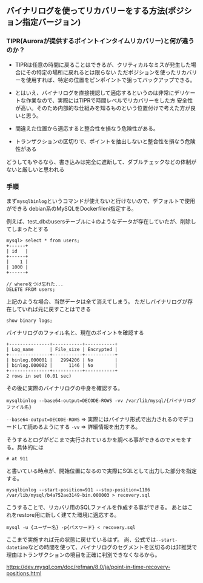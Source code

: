 ## バイナリログを使ってリカバリーをする方法(ポジション指定バージョン)

### TIPR(Auroraが提供するポイントインタイムリカバリー)と何が違うのか？
- TIPRは任意の時間に戻ることはできるが、クリティカルなミスが発生した場合にその特定の場所に戻れるとは限らない
  ただポジションを使ったリカバリーを使用すれば、特定の位置をピンポイントで狙ってバックアップできる。

- とはいえ、バイナリログを直接視認して適応するというのは非常にデリケートな作業なので、実際にはTIPRで時間レベルでリカバリーをした方
安全性が高い。そのため内部的な仕組みを知るものという位置付けで考えた方が良いと思う。

- 間違えた位置から適応すると整合性を損なう危険性がある。
- トランザクションの区切りで、ポイントを抽出しないと整合性を損なう危険性がある

どうしてもやるなら、書き込みは完全に遮断して、ダブルチェックなどの体制がないと厳しいと思われる

### 手順

まず`mysqlbinlog`というコマンドが使えないと行けないので、デフォルトで使用ができる
debian系のMySQLをDockerfileni指定する。

例えば、test_dbのusersテーブルに↓のようなデータが存在していたが、削除してしまったとする

```
mysql> select * from users;
+------+
| id   |
+------+
|    1 |
| 1000 |
+------+
```

```
// whereをつけ忘れた...
DELETE FROM users;
```

上記のような場合、当然データは全て消えてしまう。
ただしバイナリログが存在していれば元に戻すことはできる

```
show binary logs;
```

バイナリログのファイル名と、現在のポイントを確認する

```
+---------------+-----------+-----------+
| Log_name      | File_size | Encrypted |
+---------------+-----------+-----------+
| binlog.000001 |   2994206 | No        |
| binlog.000002 |      1146 | No        |
+---------------+-----------+-----------+
2 rows in set (0.01 sec)
```

その後に実際のバイナリログの中身を確認する。

```
mysqlbinlog --base64-output=DECODE-ROWS -vv /var/lib/mysql/{バイナリログファイル名}
```

`--base64-output=DECODE-ROWS` => 実際にはバイナリ形式で出力されるのでデコードして読めるようにする
`-vv` => 詳細情報を出力する。

そうするとログがどこまで実行されているかを調べる事ができるのでメモをする。具体的には

```
# at 911
```
と書いている時点が、開始位置になるので実際にSQLとして出力した部分を指定する。

```
mysqlbinlog --start-position=911 --stop-position=1186 /var/lib/mysql/b4a752ae3149-bin.000003 > recovery.sql
```

こうすることで、リカバリ用のSQLファイルを作成する事ができる。
あとはこれをrestore用に新しく建てた環境に適応する。

```
mysql -u {ユーザー名} -p{パスワード} < recovery.sql
```

ここまで実施すれば元の状態に戻せているはず。
尚、公式では`--start-datetime`などの時間を使って、バイナリログのセグメントを区切るのは非推奨で
理由はトランザクションの境目を正確に判別できなくなるから。

https://dev.mysql.com/doc/refman/8.0/ja/point-in-time-recovery-positions.html

